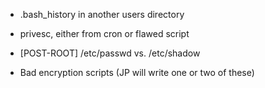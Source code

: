 * .bash_history in another users directory

* privesc, either from cron or flawed script

* [POST-ROOT] /etc/passwd vs. /etc/shadow

* Bad encryption scripts (JP will write one or two of these)

